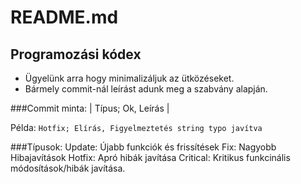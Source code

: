 # README.md
## Programozási kódex
- Ügyelünk arra hogy minimalizáljuk az ütközéseket.
- Bármely commit-nál leírást adunk meg a szabvány alapján.

###Commit minta: | Típus; Ok, Leírás |


Példa: 
`Hotfix; Elírás, Figyelmeztetés string typo javítva`

###Típusok:
Update: Újabb funkciók és frissítések
Fix: Nagyobb Hibajavítások
Hotfix: Apró hibák javítása
Critical: Kritikus funkcinális módosítások/hibák javítása.

